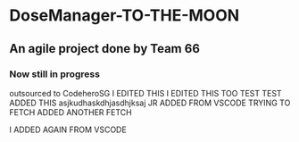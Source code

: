 # DoseManager-TO-THE-MOON

## An agile project done by Team 66

### Now still in progress

outsourced to CodeheroSG
I EDITED THIS
I EDITED THIS TOO
TEST TEST
ADDED THIS
asjkudhaskdhjasdhjksaj
JR ADDED FROM VSCODE
TRYING TO FETCH
ADDED ANOTHER FETCH

I ADDED AGAIN FROM VSCODE
